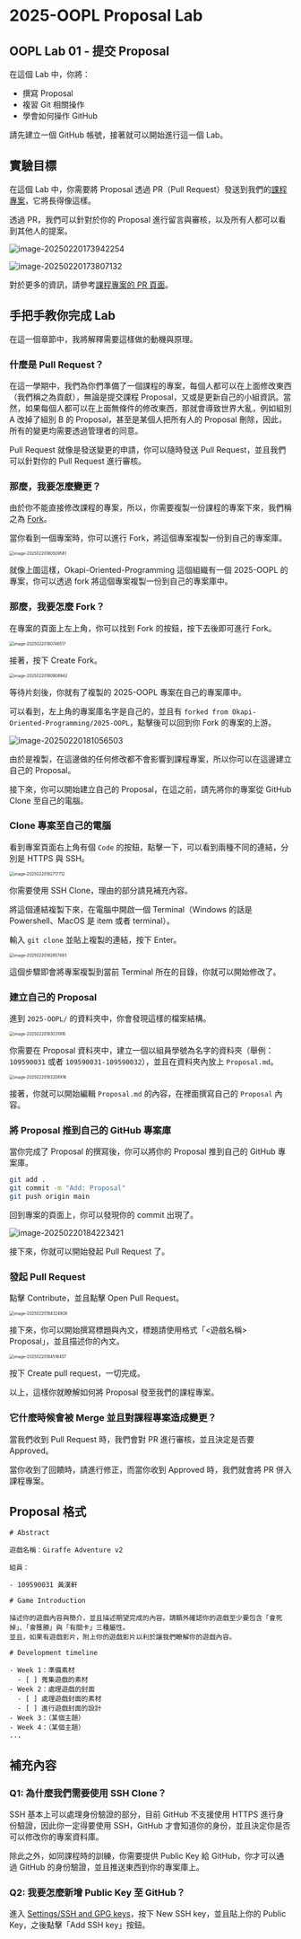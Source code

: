 # 2025-OOPL Proposal Lab

## OOPL Lab 01 - 提交 Proposal

在這個 Lab 中，你將：

- 撰寫 Proposal
- 複習 Git 相關操作
- 學會如何操作 GitHub

請先建立一個 GitHub 帳號，接著就可以開始進行這一個 Lab。

## 實驗目標

在這個 Lab 中，你需要將 Proposal 透過 PR（Pull Request）發送到我們的[課程專案](https://github.com/Okapi-Oriented-Programming/2025-OOPL)，它將長得像這樣。

透過 PR，我們可以針對於你的 Proposal 進行留言與審核，以及所有人都可以看到其他人的提案。

![image-20250220173942254](./assets/PR_List.png)

![image-20250220173807132](./assets/PR_Content.png)

對於更多的資訊，請參考[課程專案的 PR 頁面](https://github.com/Okapi-Oriented-Programming/2025-OOPL/pulls)。

## 手把手教你完成 Lab

在這一個章節中，我將解釋需要這樣做的動機與原理。

### 什麼是 Pull Request？

在這一學期中，我們為你們準備了一個課程的專案，每個人都可以在上面修改東西（我們稱之為貢獻），無論是提交課程 Proposal，又或是更新自己的小組資訊。當然，如果每個人都可以在上面無條件的修改東西，那就會導致世界大亂，例如組別 A 改掉了組別 B 的 Proposal，甚至是某個人把所有人的 Proposal 刪除，因此，所有的變更均需要透過管理者的同意。

Pull Request 就像是發送變更的申請，你可以隨時發送 Pull Request，並且我們可以針對你的 Pull Request 進行審核。

### 那麼，我要怎麼變更？

由於你不能直接修改課程的專案，所以，你需要複製一份課程的專案下來，我們稱之為 [Fork](https://docs.github.com/en/pull-requests/collaborating-with-pull-requests/working-with-forks/fork-a-repo)。

當你看到一個專案時，你可以進行 Fork，將這個專案複製一份到自己的專案庫。

<img src="./assets/Fork.png" alt="image-20250220180509581" style="zoom:50%;" />

就像上圖這樣，Okapi-Oriented-Programming 這個組織有一個 2025-OOPL 的專案，你可以透過 fork 將這個專案複製一份到自己的專案庫中。

### 那麼，我要怎麼 Fork？

在專案的頁面上左上角，你可以找到 Fork 的按鈕，按下去後即可進行 Fork。

<img src="./assets/Fork_Repo.png" alt="image-20250220180746517" style="zoom:50%;" />

接著，按下 Create Fork。

<img src="./assets/Fork_Operation.png" alt="image-20250220180908942" style="zoom:50%;" />

等待片刻後，你就有了複製的 2025-OOPL 專案在自己的專案庫中。

可以看到，左上角的專案庫名字是自己的，並且有 `forked from Okapi-Oriented-Programming/2025-OOPL`，點擊後可以回到你 Fork 的專案的上游。

![image-20250220181056503](./assets/Fork_Self.png)

由於是複製，在這邊做的任何修改都不會影響到課程專案，所以你可以在這邊建立自己的 Proposal。

接下來，你可以開始建立自己的 Proposal，在這之前，請先將你的專案從 GitHub Clone 至自己的電腦。

### Clone 專案至自己的電腦

看到專案頁面右上角有個 `Code` 的按鈕，點擊一下，可以看到兩種不同的連結，分別是 HTTPS 與 SSH。

<img src="./assets/Clone.png" alt="image-20250220182717712" style="zoom:50%;" />

你需要使用 SSH Clone，理由的部分請見補充內容。

將這個連結複製下來，在電腦中開啟一個 Terminal（Windows 的話是 Powershell、MacOS 是 item 或者 terminal）。

輸入 `git clone` 並貼上複製的連結，按下 Enter。

<img src="./assets/Clone_Shell.png" alt="image-20250220182857493" style="zoom:50%;" />

這個步驟即會將專案複製到當前 Terminal 所在的目錄，你就可以開始修改了。

### 建立自己的 Proposal

進到 `2025-OOPL/` 的資料夾中，你會發現這樣的檔案結構。

<img src="./assets/Clone_Tree.png" alt="image-20250220183031916" style="zoom:50%;" />

你需要在 Proposal 資料夾中，建立一個以組員學號為名字的資料夾（舉例：`109590031` 或者 `109590031-109590032`），並且在資料夾內放上 `Proposal.md`。

<img src="./assets/Clone_Tree_Add_Proposal.png" alt="image-20250220183208916" style="zoom:50%;" />

接著，你就可以開始編輯 `Proposal.md` 的內容，在裡面撰寫自己的 `Proposal` 內容。

### 將 Proposal 推到自己的 GitHub 專案庫

當你完成了 Proposal 的撰寫後，你可以將你的 Proposal 推到自己的 GitHub 專案庫。

```sh
git add .
git commit -m "Add: Proposal"
git push origin main
```

回到專案的頁面上，你可以發現你的 commit 出現了。

![image-20250220184223421](./assets/Repo_Proposal.png)

接下來，你就可以開始發起 Pull Request 了。

### 發起 Pull Request

點擊 Contribute，並且點擊 Open Pull Request。

<img src="./assets/Contribute.png" alt="image-20250220184324808" style="zoom:50%;" />

接下來，你可以開始撰寫標題與內文，標題請使用格式「<遊戲名稱> Proposal」，並且描述你的內文。

<img src="./assets/PR_Create.png" alt="image-20250220184516457" style="zoom:50%;" />

按下 Create pull request，一切完成。

以上，這樣你就瞭解如何將 Proposal 發至我們的課程專案。

### 它什麼時候會被 Merge 並且對課程專案造成變更？

當我們收到 Pull Request 時，我們會對 PR 進行審核，並且決定是否要 Approved。

當你收到了回饋時，請進行修正，而當你收到 Approved 時，我們就會將 PR 併入課程專案。

## Proposal 格式

```
# Abstract

遊戲名稱：Giraffe Adventure v2

組員：

- 109590031 黃漢軒

# Game Introduction

描述你的遊戲內容與簡介，並且描述期望完成的內容。請額外確認你的遊戲至少要包含「會死掉」、「會獲勝」與「有關卡」三種屬性。
並且，如果有遊戲影片，附上你的遊戲影片以利於讓我們瞭解你的遊戲內容。

# Development timeline

- Week 1：準備素材
  - [ ] 蒐集遊戲的素材
- Week 2：處理遊戲的封面
  - [ ] 處理遊戲封面的素材
  - [ ] 進行遊戲封面的設計
- Week 3：（某個主題）
- Week 4：（某個主題）
...
```

## 補充內容

### Q1: 為什麼我們需要使用 SSH Clone？

SSH 基本上可以處理身份驗證的部分，目前 GitHub 不支援使用 HTTPS 進行身份驗證，因此你一定得要使用 SSH，GitHub 才會知道你的身份，並且決定你是否可以修改你的專案資料庫。

除此之外，如同課程時的訓練，你需要提供 Public Key 給 GitHub，你才可以通過 GitHub 的身份驗證，並且推送東西到你的專案庫上。

### Q2: 我要怎麼新增 Public Key 至 GitHub？

進入 [Settings/SSH and GPG keys](https://github.com/settings/keys)，按下 New SSH key，並且貼上你的 Public Key，之後點擊「Add SSH key」按鈕。
